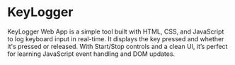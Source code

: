 # KeyLogger
KeyLogger Web App is a simple tool built with HTML, CSS, and JavaScript to log keyboard input in real-time. It displays the key pressed and whether it's pressed or released. With Start/Stop controls and a clean UI, it’s perfect for learning JavaScript event handling and DOM updates.
